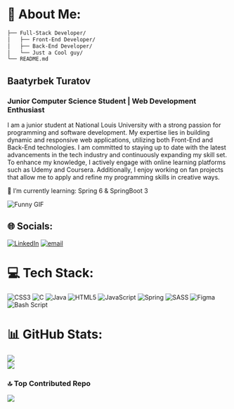 # 💫 About Me: 

```bash Cyber Artist/
├── Full-Stack Developer/
│   ├── Front-End Developer/
│   ├── Back-End Developer/
│   └── Just a Cool guy/
└── README.md
```
## Baatyrbek Turatov 
### Junior Computer Science Student | Web Development Enthusiast
<p>I am a junior student at National Louis University with a strong passion for programming and software development. My expertise lies in building dynamic and responsive web applications, utilizing both Front-End and Back-End technologies. I am committed to staying up to date with the latest advancements in the tech industry and continuously expanding my skill set. To enhance my knowledge, I actively engage with online learning platforms such as Udemy and Coursera. Additionally, I enjoy working on fan projects that allow me to apply and refine my programming skills in creative ways.</p>

🌱 I’m currently learning: Spring 6 & SpringBoot 3<br>

<img src="https://media4.giphy.com/media/v1.Y2lkPTc5MGI3NjExZTJjaGJmZm00YXY1cmpiaHJvNXc1ejI5MmNnaWd4OHdueWx1ODZrNCZlcD12MV9pbnRlcm5hbF9naWZfYnlfaWQmY3Q9Zw/8PBHolXjrUV7DuRtbG/giphy.gif" alt="Funny GIF">

## 🌐 Socials:
[![LinkedIn](https://img.shields.io/badge/LinkedIn-%230077B5.svg?logo=linkedin&logoColor=white)](https://linkedin.com/in/bturatov) [![email](https://img.shields.io/badge/Email-D14836?logo=gmail&logoColor=white)](mailto:baatyrbekturatov25@gmail.com) 

# 💻 Tech Stack:
![CSS3](https://img.shields.io/badge/css3-%231572B6.svg?style=for-the-badge&logo=css3&logoColor=white) ![C](https://img.shields.io/badge/c-%2300599C.svg?style=for-the-badge&logo=c&logoColor=white) ![Java](https://img.shields.io/badge/java-%23ED8B00.svg?style=for-the-badge&logo=openjdk&logoColor=white) ![HTML5](https://img.shields.io/badge/html5-%23E34F26.svg?style=for-the-badge&logo=html5&logoColor=white) ![JavaScript](https://img.shields.io/badge/javascript-%23323330.svg?style=for-the-badge&logo=javascript&logoColor=%23F7DF1E) ![Spring](https://img.shields.io/badge/spring-%236DB33F.svg?style=for-the-badge&logo=spring&logoColor=white) ![SASS](https://img.shields.io/badge/SASS-hotpink.svg?style=for-the-badge&logo=SASS&logoColor=white) ![Figma](https://img.shields.io/badge/figma-%23F24E1E.svg?style=for-the-badge&logo=figma&logoColor=white) ![Bash Script](https://img.shields.io/badge/bash_script-%23121011.svg?style=for-the-badge&logo=gnu-bash&logoColor=white)

# 📊 GitHub Stats:
<!--![](https://github-readme-stats.vercel.app/api?username=MrSandwick&theme=dark&hide_border=true&include_all_commits=false&count_private=false)<br/> -->
![](https://github-readme-streak-stats.herokuapp.com/?user=MrSandwick&theme=dark&hide_border=true)<br/>
![](https://github-readme-stats.vercel.app/api/top-langs/?username=MrSandwick&theme=dark&hide_border=true&include_all_commits=false&count_private=false&layout=compact)

### 🔝 Top Contributed Repo
![](https://github-contributor-stats.vercel.app/api?username=MrSandwick&limit=5&theme=tokyonight&combine_all_yearly_contributions=true)

<!-- Proudly created with GPRM ( https://gprm.itsvg.in ) -->